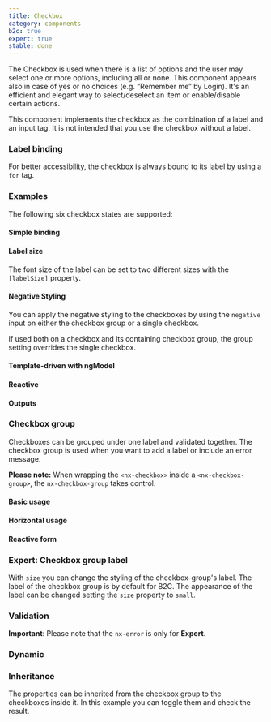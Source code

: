 ```yaml
---
title: Checkbox
category: components
b2c: true
expert: true
stable: done
---
```


The Checkbox is used when there is a list of options and the user may select one or more options, including all or none. This component appears also in case of yes or no choices (e.g. “Remember me” by Login).  It's an efficient and elegant way to select/deselect an item or enable/disable certain actions.

This component implements the checkbox as the combination of a label and an input tag. It is not intended that you use the checkbox without a label.

### Label binding
For better accessibility, the checkbox is always bound to its label by using a `for` tag.

### Examples
The following six checkbox states are supported:

<!-- example(checkbox-states) -->

#### Simple binding

<!-- example(checkbox-simple-binding) -->

#### Label size
The font size of the label can be set to two different sizes with the `[labelSize]` property.

<!-- example(checkbox-label-size) -->

#### Negative Styling
You can apply the negative styling to the checkboxes by using the `negative` input on either the checkbox group or a single checkbox.

If used both on a checkbox and its containing checkbox group, the group setting overrides the single checkbox.

<!-- example(checkbox-negative) -->

#### Template-driven with ngModel

<!-- example(checkbox-template-driven) -->

#### Reactive

<!-- example(checkbox-reactive) -->

#### Outputs

<!-- example(checkbox-outputs) -->

### Checkbox group
Checkboxes can be grouped under one label and validated together. The checkbox group is used when you want to add a label or include an error message.

**Please note:** When wrapping the `<nx-checkbox>` inside a `<nx-checkbox-group>`, the `nx-checkbox-group` takes control.


#### Basic usage

<!-- example(checkbox-group-basic) -->

#### Horizontal usage

<!-- example(checkbox-group-horizontal) -->

#### Reactive form

<!-- example(checkbox-group-reactive) -->

<div class="docs-expert-container">

### Expert: Checkbox group label
With `size` you can change the styling of the checkbox-group's label.
The label of the checkbox group is by default for B2C. The appearance of the label can be changed setting the `size` property to `small`.

<!-- example(checkbox-group-label-size) -->

### Validation
**Important**: Please note that the `nx-error` is only for **Expert**.

<!-- example(checkbox-group-validation) -->

</div>

### Dynamic

<!-- example(checkbox-group-dynamic) -->

### Inheritance
The properties can be inherited from the checkbox group to the checkboxes inside it. In this example you can toggle them and check the result.

<!-- example(checkbox-group-inheritance) -->

